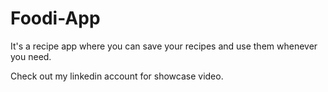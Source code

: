 # Foodi-App
It's a recipe app where you can save your recipes and use them whenever you need.

Check out my linkedin account for showcase video.

